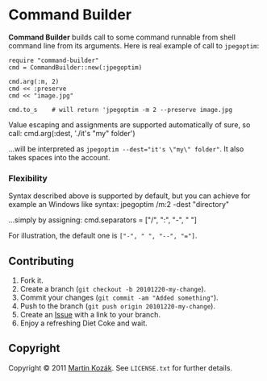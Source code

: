 Command Builder
===============

**Command Builder** builds call to some command runnable from shell 
command line from its arguments. Here is real example of call to 
`jpegoptim`:

    require "command-builder"
    cmd = CommandBuilder::new(:jpegoptim)
    
    cmd.arg(:m, 2)
    cmd << :preserve
    cmd << "image.jpg"
    
    cmd.to_s    # will return 'jpegoptim -m 2 --preserve image.jpg
    
Value escaping and assignments are supported automatically of sure, 
so call:
    cmd.arg(:dest, './it\'s "my" folder')
    
…will be interpreted as `jpegoptim --dest="it's \"my\" folder"`. It also
takes spaces into the account.

### Flexibility

Syntax described above is supported by default, but you can achieve for
example an Windows like syntax:
    jpegoptim /m:2 -dest "directory"
    
…simply by assigning:
    cmd.separators = ["/", ":", "-", " "]
    
For illustration, the default one is `["-", " ", "--", "="]`.

    
Contributing
------------

1. Fork it.
2. Create a branch (`git checkout -b 20101220-my-change`).
3. Commit your changes (`git commit -am "Added something"`).
4. Push to the branch (`git push origin 20101220-my-change`).
5. Create an [Issue][2] with a link to your branch.
6. Enjoy a refreshing Diet Coke and wait.


Copyright
---------

Copyright &copy; 2011 [Martin Kozák][3]. See `LICENSE.txt` for
further details.

[2]: http://github.com/martinkozak/command-builder/issues
[3]: http://www.martinkozak.net/
